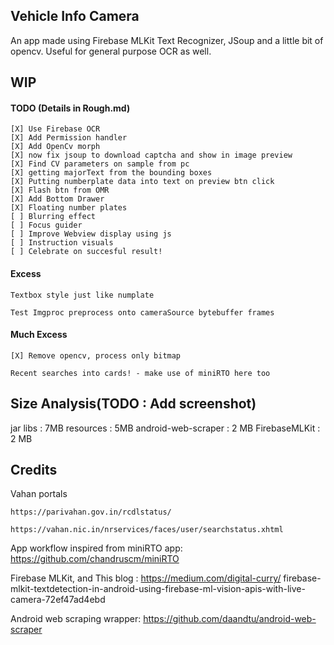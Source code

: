 ## Vehicle Info Camera 
An app made using Firebase MLKit Text Recognizer, JSoup and a little bit of opencv.
Useful for general purpose OCR as well.

## WIP
#### TODO (Details in Rough.md)
	[X] Use Firebase OCR
	[X] Add Permission handler
	[X] Add OpenCv morph
	[X] now fix jsoup to download captcha and show in image preview 
	[X] Find CV parameters on sample from pc
	[X] getting majorText from the bounding boxes
	[X] Putting numberplate data into text on preview btn click
	[X] Flash btn from OMR
	[X] Add Bottom Drawer 
	[X] Floating number plates
	[ ] Blurring effect
	[ ] Focus guider
	[ ] Improve Webview display using js
	[ ] Instruction visuals
	[ ] Celebrate on succesful result!

#### Excess

 	Textbox style just like numplate

 	Test Imgproc preprocess onto cameraSource bytebuffer frames

#### Much Excess

	[X] Remove opencv, process only bitmap

	Recent searches into cards! - make use of miniRTO here too

## Size Analysis(TODO : Add screenshot)
jar libs : 7MB
resources : 5MB
android-web-scraper : 2 MB
FirebaseMLKit : 2 MB

## Credits
Vahan portals

	https://parivahan.gov.in/rcdlstatus/

	https://vahan.nic.in/nrservices/faces/user/searchstatus.xhtml

App workflow inspired from miniRTO app: 
https://github.com/chandruscm/miniRTO 

Firebase MLKit, and This blog : https://medium.com/digital-curry/
firebase-mlkit-textdetection-in-android-using-firebase-ml-vision-apis-with-live-camera-72ef47ad4ebd

Android web scraping wrapper: 
https://github.com/daandtu/android-web-scraper

<!-- Trail : https://github.com/Orange-OpenSource/android-trail-drawing -->
<!-- Owl sheet : link?! -->
